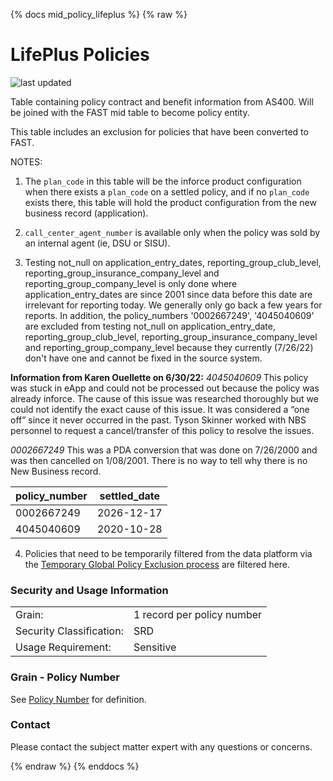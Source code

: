 {% docs mid_policy_lifeplus %}
{% raw %}

# LifePlus Policies

![last updated](assets/update_badges/mid_policy_lifeplus.svg)

Table containing policy contract and benefit information from AS400. Will be joined with the
FAST mid table to become policy entity.

This table includes an exclusion for policies that have been converted to FAST.

NOTES: 
1. The `plan_code` in this table will be the inforce product configuration when there
exists a `plan_code` on a settled policy, and if no `plan_code` exists there, this table will
hold the product configuration from the new business record (application).

2. `call_center_agent_number` is available only when the policy was sold by an internal agent (ie, 
DSU or SISU).

3. Testing not_null on application_entry_dates, reporting_group_club_level, 
reporting_group_insurance_company_level and reporting_group_company_level is only done where
application_entry_dates are since 2001 since data before this date are irrelevant for
reporting today. We generally only go back a few years for reports. 
In addition, the policy_numbers '0002667249', '4045040609' are excluded from testing not_null on
application_entry_date, reporting_group_club_level, reporting_group_insurance_company_level
and reporting_group_company_level because they currently (7/26/22) don't have one and cannot be
fixed in the source system. 

**Information from Karen Ouellette on 6/30/22:**
*4045040609*
This policy was stuck in eApp and could not be processed out because the policy was already
inforce. The cause of this issue was researched thoroughly but we could not identify the exact
cause of this issue.  It was considered a “one off” since it never occurred in the past. 
Tyson Skinner worked with NBS personnel to request a cancel/transfer of this policy to resolve
the issues.

*0002667249*
This was a PDA conversion that was done on 7/26/2000 and was then cancelled on 1/08/2001.
There is no way to tell why there is no New Business record.


| policy_number | settled_date  |
| ------------- | ------------- |
|  0002667249   | 2026-12-17    |
|  4045040609   | 2020-10-28    |

4. Policies that need to be temporarily filtered from the data platform via the [Temporary Global Policy Exclusion 
process](https://aaalife-data.atlassian.net/wiki/spaces/DPF/pages/11498160129/Temporary+Global+Policy+Exclusion) are filtered here.

### Security and Usage Information
|     |     |
| --- | --- |
| Grain:                   | 1 record per policy number |
| Security Classification: | SRD   |
| Usage Requirement:       | Sensitive  |

### Grain - Policy Number
See [Policy Number](#!/exposure/docs.business_glossary.glossary#policy_number)
for definition.

### Contact
Please contact the subject matter expert with any questions or concerns.

{% endraw %}
{% enddocs %}
